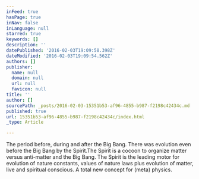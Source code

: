 ```yaml
---
inFeed: true
hasPage: true
inNav: false
inLanguage: null
starred: true
keywords: []
description: ''
datePublished: '2016-02-03T19:09:58.398Z'
dateModified: '2016-02-03T19:09:54.562Z'
authors: []
publisher:
  name: null
  domain: null
  url: null
  favicon: null
title: ''
author: []
sourcePath: _posts/2016-02-03-15351b53-af96-4855-b987-f2198c42434c.md
published: true
url: 15351b53-af96-4855-b987-f2198c42434c/index.html
_type: Article

---
```

The period before, during and after the Big Bang. There was evolution even before the Big Bang by the Spirit.The Spirit is a cocoon to organize matter versus anti-matter and the Big Bang. The Spirit is the leading motor for evolution of nature constants, values of nature laws plus evolution of matter, live and spiritual conscious. A total new concept for (meta) physics.